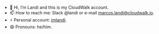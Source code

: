 - 👋 Hi, I’m Landi and this is my CloudWalk account.
- 📫 How to reach me: Slack @landi or e-mail marcos.landi@cloudwalk.io.
- ⚡ Personal account: [jmlandi](https://github.com/jmlandi).
- 😄 Pronouns: he/him.

<!---
landi-cw/landi-cw is a ✨ special ✨ repository because its `README.md` (this file) appears on your GitHub profile.
You can click the Preview link to take a look at your changes.
--->
